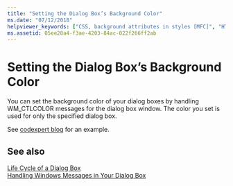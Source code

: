 ```yaml
---
title: "Setting the Dialog Box’s Background Color"
ms.date: "07/12/2018"
helpviewer_keywords: ["CSS, background attributes in styles [MFC]", "HTML element formatting, background attributes", "colors, dialog box", "dialog boxes [MFC], colors", "background colors, dialog boxes", "MFC dialog boxes [MFC], colors"]
ms.assetid: 05ee28a4-f3ae-4203-84ac-022f266ff2ab
---
```

# Setting the Dialog Box’s Background Color

You can set the background color of your dialog boxes by handling WM_CTLCOLOR messages for the dialog box window. The color you set is used for only the specified dialog box.

See [codexpert blog](https://codexpert.ro/blog/2013/03/13/painting-the-dialog-backround/) for an example.

## See also

[Life Cycle of a Dialog Box](../mfc/life-cycle-of-a-dialog-box.md)<br/>
[Handling Windows Messages in Your Dialog Box](../mfc/handling-windows-messages-in-your-dialog-box.md)
